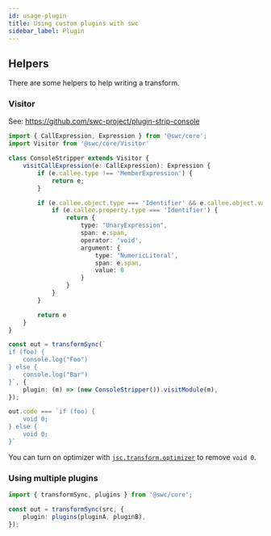 ```yaml
---
id: usage-plugin
title: Using custom plugins with swc
sidebar_label: Plugin
---
```



## Helpers

There are some helpers to help writing a transform. 

### Visitor

See: https://github.com/swc-project/plugin-strip-console

```ts
import { CallExpression, Expression } from '@swc/core';
import Visitor from '@swc/core/Visitor'

class ConsoleStripper extends Visitor {
    visitCallExpression(e: CallExpression): Expression {
        if (e.callee.type !== 'MemberExpression') {
            return e;
        }

        if (e.callee.object.type === 'Identifier' && e.callee.object.value === 'console') {
            if (e.callee.property.type === 'Identifier') {
                return {
                    type: "UnaryExpression",
                    span: e.span,
                    operator: 'void',
                    argument: {
                        type: 'NumericLiteral',
                        span: e.span,
                        value: 0
                    }
                }
            }
        }

        return e
    }
}

const out = transformSync(`
if (foo) {
    console.log("Foo")
} else {
    console.log("Bar")
}`, {
    plugin: (m) => (new ConsoleStripper()).visitModule(m),
});

out.code === `if (foo) {
    void 0;
} else {
    void 0;
}`

```

You can turn on optimizer with [`jsc.transform.optimizer`](/docs/configuring-swc#jsctransformoptimizer) to remove `void 0`.

### Using multiple plugins

```ts
import { transformSync, plugins } from '@swc/core';

const out = transformSync(src, {
    plugin: plugins(pluginA, pluginB),
});

```